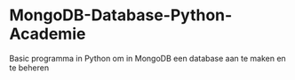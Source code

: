 # MongoDB-Database-Python-Academie
Basic programma in Python om in MongoDB een database aan te maken en te beheren
